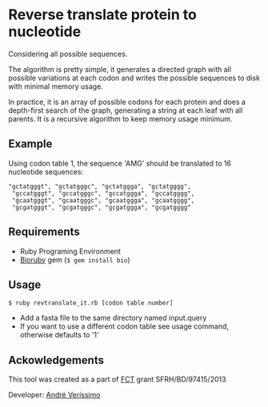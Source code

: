 # Reverse translate protein to nucleotide

Considering all possible sequences.

The algorithm is pretty simple, it generates a directed graph with all possible variations at each codon and writes the possible sequences to disk with minimal memory usage.

In practice, it is an array of possible codons for each protein and does a depth-first search of the graph, generating a string at each leaf with all parents. It is a recursive algorithm to keep memory usage minimum.

## Example

Using codon table 1, the sequence 'AMG' should be translated to 16 nucleotide sequences:

    "gctatgggt", "gctatgggc", "gctatggga", "gctatgggg",
     "gccatgggt", "gccatgggc", "gccatggga", "gccatgggg",
     "gcaatgggt", "gcaatgggc", "gcaatggga", "gcaatgggg",
     "gcgatgggt", "gcgatgggc", "gcgatggga", "gcgatgggg"


## Requirements

- Ruby Programing Environment
- [Bioruby](http://bioruby.org/) gem (`$ gem install bio`)

## Usage

    $ ruby revtranslate_it.rb [codon table number]

- Add a fasta file to the same directory named input.query
- If you want to use a different codon table see usage command, otherwise defaults to '1'

## Ackowledgements

This tool was created as a part of [FCT](www.fct.pt) grant SFRH/BD/97415/2013

Developer:  [André Veríssimo](http://web.tecnico.ulisboa.pt/andre.verissimo/)
